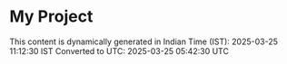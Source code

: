 # My Project

This content is dynamically generated in Indian Time (IST): 2025-03-25 11:12:30 IST
Converted to UTC: 2025-03-25 05:42:30 UTC
